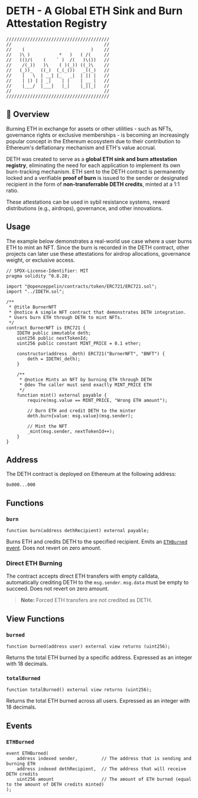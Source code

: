 # DETH - A Global ETH Sink and Burn Attestation Registry
```
///////////////////////////////////////
//                                   //  
//    (                         )    //
//   )\ )           *   )   ( /(     //
//   (()/(    (    ` )  /(   )\())   //
//    /(_))   )\    ( )(_)) ((_)\    //
//   (_))_   ((_)  (_(_())   _((_)   //
//    |   \  | __| |_   _|  | || |   //
//    | |) | | _|    | |    | __ |   //
//    |___/  |___|   |_|    |_||_|   //
//                                   //
///////////////////////////////////////
```
## 🚀 Overview

Burning ETH in exchange for assets or other utilities - such as NFTs, governance rights or exclusive memberships - is becoming an increasingly popular concept in the Ethereum ecosystem due to their contribution to Ethereum's deflationary mechanism and ETH's value accrual.

DETH was created to serve as a **global ETH sink and burn attestation registry**, eliminating the need for each application to implement its own burn-tracking mechanism. ETH sent to the DETH contract is permanently locked and a verifiable **proof of burn** is issued to the sender or designated recipient in the form of **non-transferrable DETH credits**, minted at a 1:1 ratio.

These attestations can be used in sybil resistance systems, reward distributions (e.g., airdrops), governance, and other innovations.

## Usage

The example below demonstrates a real-world use case where a user burns ETH to mint an NFT. Since the burn is recorded in the DETH contract, other projects can later use these attestations for airdrop allocations, governance weight, or exclusive access.

```solidity
// SPDX-License-Identifier: MIT
pragma solidity ^0.8.28;

import "@openzeppelin/contracts/token/ERC721/ERC721.sol";
import "../IDETH.sol";

/**
 * @title BurnerNFT
 * @notice A simple NFT contract that demonstrates DETH integration.
 * Users burn ETH through DETH to mint NFTs.
 */
contract BurnerNFT is ERC721 {
    IDETH public immutable deth;
    uint256 public nextTokenId;
    uint256 public constant MINT_PRICE = 0.1 ether;

    constructor(address _deth) ERC721("BurnerNFT", "BNFT") {
        deth = IDETH(_deth);
    }

    /**
     * @notice Mints an NFT by burning ETH through DETH
     * @dev The caller must send exactly MINT_PRICE ETH
     */
    function mint() external payable {
        require(msg.value == MINT_PRICE, "Wrong ETH amount");
        
        // Burn ETH and credit DETH to the minter
        deth.burn{value: msg.value}(msg.sender);
        
        // Mint the NFT
        _mint(msg.sender, nextTokenId++);
    }
}
```

## Address

The DETH contract is deployed on Ethereum at the following address:

```
0x000...000
```

## Functions

### `burn`

```solidity
function burn(address dethRecipient) external payable;
```

Burns ETH and credits DETH to the specified recipient. Emits an [`ETHBurned` event](#ethburned). Does not revert on zero amount.

### Direct ETH Burning

The contract accepts direct ETH transfers with empty calldata, automatically crediting DETH to the `msg.sender`. `msg.data` must be empty to succeed. Does not revert on zero amount.

> **Note:** Forced ETH transfers are not credited as DETH.

## View Functions

### `burned`

```solidity
function burned(address user) external view returns (uint256);
```

Returns the total ETH burned by a specific address. Expressed as an integer with 18 decimals.

### `totalBurned`

```solidity
function totalBurned() external view returns (uint256);
```

Returns the total ETH burned across all users. Expressed as an integer with 18 decimals.

## Events

### `ETHBurned`

```solidity
event ETHBurned(
    address indexed sender,         // The address that is sending and burning ETH
    address indexed dethRecipient,  // The address that will receive DETH credits
    uint256 amount                  // The amount of ETH burned (equal to the amount of DETH credits minted)
);
```